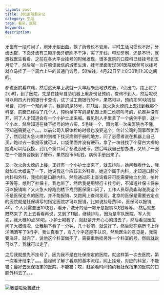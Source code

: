 ```yaml
---
layout: post
title: 301医院看牙记
category: 生活
tags: 看牙，医院
keywords: 
description:
---
```


牙齿有一段时间了，刷牙牙龈出血，换了药膏也不管用，平时生活习惯也不好，牙齿太密，下面牙齿有三颗牙齿牙缝刷不干净，买了牙线，电动牙刷，还是不行，就想找医生看看，之前在各大平台挂号的时候发现，很多医院的口腔科已经挂号到五月份了，然后呢一次在腾讯微信的城市生活，挂号里面发现301医院居然可以挂号就立马挂了一个周六上午的普通门诊号，50块钱，4月22日早上8:30到11:30之间的。

都说医院看病难，然后这天早上我就一大早起来坐地铁过去，7点出门，路上花了2小时，到了医院，先是在挂号自助机器上用身份证预约，查询不到人，然后呢说可以用四大行的银行卡查询，试了试工商银行的卡，果然可以，预约扣50块钱挂号费，打印一个预约单子，我排的是18号，在11层，就火急火燎的上去找到我那个科室，前面已经拍了几个人，预约单子写的是机器上刷二维码叫号的，机器并没有开，问了人才知道会有一个小护士出来喊。看见别人手里拿了一个病例手册，就一个小本，然后知道在楼下挂号的地方买，5毛钱一个，因为第一次来医院也不懂，不知道需要这个。。。以前公司入职体检的时候也没要这个，估计公司的同事帮忙弄了，然后就火急火燎的到楼下找买病例手册的地方，问了志愿者说在机器上自己买，跑过去一看投币就可以，口袋里面并没有硬币，拿了一块钱找了个穿白大褂的  她说可以给我换，到几个窗口问了都说没硬币，然后叫我自己想办法，又转了一圈 在一个服务台换到了硬币，果然投币5毛钱，病例手册出来了。

又一次火急火燎的上楼，正好有一个小护士出来了，就去排队，她问我看什么，我就如实大概说了一下，她说我这个应该去外科看，她这个属于内科，才知道口腔分内科和外科，我挂的是口腔内科。然后通过网上查询看牙可能需要抽血化验，拍片子等等，想到了社保卡，我也带了，然后我是用银行卡挂号的，不知道社保卡将来可以报销嘛？又火急火燎跑到楼下找到医保窗口问了，工作人员帮我查询说我这个不是医保定点的医院，并不能报销，又跑网上查询发现，北京的医保是需要去定点的医院就是社保填写的指定医院才可以报销，比如说挂号费50，医保可以报销40，个人只需要出10块钱，看牙，洗牙的话一颗牙是报销3块钱等等。 然后就想既然来了 先上去看看再说，又到了11层，继续排队，因为是军队医院，军人优先，我大概10点30吧，小护士喊我了，就赶紧开开心心的进去了，然后看见医生问了大概情况，让我躺下看了一分钟，几十秒吧，就说好了，然后就在病历卡上洋洋洒洒写了3行字，我认真看了，有几个字还是不认识，然后医生的意见是，我需要洗牙，就完了，说他这个科室做不了，需要重新挂另外一个科室的号，然后就说可以了，我就可以走了。

之后我就想先不挂号了，因为我不是在社保指定的医院，就这样第一次去医院，第一次看牙结束了。。。最起码了解了看病的基本流程，网上挂号，对应的科室，不能错；最好去医保指定的医院，不能错；哎，赶紧看时间预约我社保指定的医院的口腔外科去了。。。


---

<script language="javascript" type="text/javascript" src="//js.users.51.la/19176892.js"></script>
<noscript><a href="//www.51.la/?19176892" target="_blank"><img alt="&#x6211;&#x8981;&#x5566;&#x514D;&#x8D39;&#x7EDF;&#x8BA1;" src="//img.users.51.la/19176892.asp" style="border:none" /></a></noscript>
